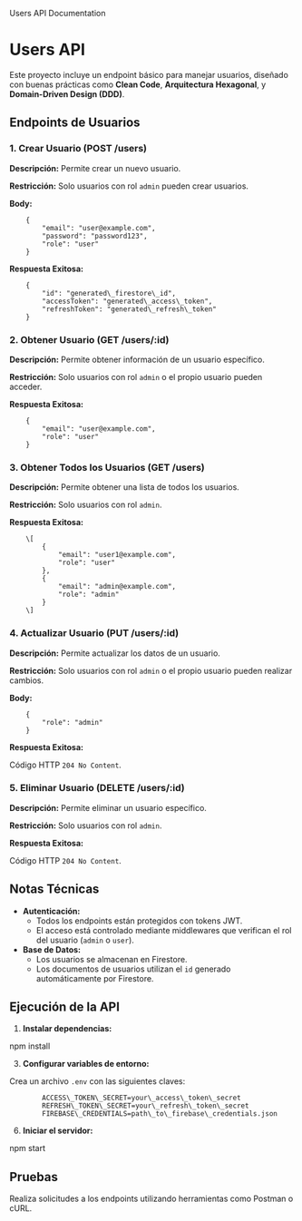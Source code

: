   Users API Documentation

Users API
=========

Este proyecto incluye un endpoint básico para manejar usuarios, diseñado con buenas prácticas como **Clean Code**, **Arquitectura Hexagonal**, y **Domain-Driven Design (DDD)**.

Endpoints de Usuarios
---------------------

### 1\. Crear Usuario (POST /users)

**Descripción:** Permite crear un nuevo usuario.

**Restricción:** Solo usuarios con rol `admin` pueden crear usuarios.

**Body:**

        {
            "email": "user@example.com",
            "password": "password123",
            "role": "user"
        }
    

**Respuesta Exitosa:**

        {
            "id": "generated\_firestore\_id",
            "accessToken": "generated\_access\_token",
            "refreshToken": "generated\_refresh\_token"
        }
    

### 2\. Obtener Usuario (GET /users/:id)

**Descripción:** Permite obtener información de un usuario específico.

**Restricción:** Solo usuarios con rol `admin` o el propio usuario pueden acceder.

**Respuesta Exitosa:**

        {
            "email": "user@example.com",
            "role": "user"
        }
    

### 3\. Obtener Todos los Usuarios (GET /users)

**Descripción:** Permite obtener una lista de todos los usuarios.

**Restricción:** Solo usuarios con rol `admin`.

**Respuesta Exitosa:**

        \[
            {
                "email": "user1@example.com",
                "role": "user"
            },
            {
                "email": "admin@example.com",
                "role": "admin"
            }
        \]
    

### 4\. Actualizar Usuario (PUT /users/:id)

**Descripción:** Permite actualizar los datos de un usuario.

**Restricción:** Solo usuarios con rol `admin` o el propio usuario pueden realizar cambios.

**Body:**

        {
            "role": "admin"
        }
    

**Respuesta Exitosa:**

Código HTTP `204 No Content`.

### 5\. Eliminar Usuario (DELETE /users/:id)

**Descripción:** Permite eliminar un usuario específico.

**Restricción:** Solo usuarios con rol `admin`.

**Respuesta Exitosa:**

Código HTTP `204 No Content`.

Notas Técnicas
--------------

*   **Autenticación:**
    *   Todos los endpoints están protegidos con tokens JWT.
    *   El acceso está controlado mediante middlewares que verifican el rol del usuario (`admin` o `user`).
*   **Base de Datos:**
    *   Los usuarios se almacenan en Firestore.
    *   Los documentos de usuarios utilizan el `id` generado automáticamente por Firestore.

Ejecución de la API
-------------------

1.  **Instalar dependencias:**

npm install

3.  **Configurar variables de entorno:**

Crea un archivo `.env` con las siguientes claves:

            ACCESS\_TOKEN\_SECRET=your\_access\_token\_secret
            REFRESH\_TOKEN\_SECRET=your\_refresh\_token\_secret
            FIREBASE\_CREDENTIALS=path\_to\_firebase\_credentials.json
        

6.  **Iniciar el servidor:**

npm start

Pruebas
-------

Realiza solicitudes a los endpoints utilizando herramientas como Postman o cURL.